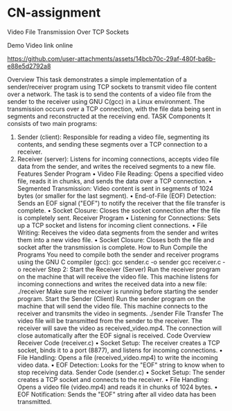 # CN-assignment

Video File Transmission Over TCP Sockets

Demo Video link online 

https://github.com/user-attachments/assets/14bcb70c-29af-480f-ba6b-e88e5d2792a8


Overview
This task demonstrates a simple implementation of a sender/receiver program using TCP sockets to transmit video file content over a network. The task is to send the contents of a video file from the sender to the receiver using GNU C(gcc) in a Linux environment. The transmission occurs over a TCP connection, with the file data being sent in segments and reconstructed at the receiving end.
TASK Components
       It consists of two main programs:
1.	Sender (client): Responsible for reading a video file, segmenting its contents, and sending these segments over a TCP connection to a receiver.
2.	Receiver (server): Listens for incoming connections, accepts video file data from the sender, and writes the received segments to a new file.
Features
Sender Program
•	Video File Reading: Opens a specified video file, reads it in chunks, and sends the data over a TCP connection.
•	Segmented Transmission: Video content is sent in segments of 1024 bytes (or smaller for the last segment).
•	End-of-File (EOF) Detection: Sends an EOF signal ("EOF") to notify the receiver that the file transfer is complete.
•	Socket Closure: Closes the socket connection after the file is completely sent.
Receiver Program
•	Listening for Connections: Sets up a TCP socket and listens for incoming client connections.
•	File Writing: Receives the video data segments from the sender and writes them into a new video file.
•	Socket Closure: Closes both the file and socket after the transmission is complete.
How to Run
Compile the Programs
You need to compile both the sender and receiver programs using the GNU C compiler (gcc):
gcc sender.c -o sender
gcc receiver.c -o receiver
Step 2: Start the Receiver (Server)
Run the receiver program on the machine that will receive the video file. This machine listens for incoming connections and writes the received data into a new file:
./receiver
Make sure the receiver is running before starting the sender program.
Start the Sender (Client)
Run the sender program on the machine that will send the video file. This machine connects to the receiver and transmits the video in segments.
./sender
File Transfer
The video file will be transmitted from the sender to the receiver. The receiver will save the video as received_video.mp4. The connection will close automatically after the EOF signal is received.
Code Overview
Receiver Code (receiver.c)
•	Socket Setup: The receiver creates a TCP socket, binds it to a port (8877), and listens for incoming connections.
•	File Handling: Opens a file (received_video.mp4) to write the incoming video data.
•	EOF Detection: Looks for the "EOF" string to know when to stop receiving data.
Sender Code (sender.c)
•	Socket Setup: The sender creates a TCP socket and connects to the receiver.
•	File Handling: Opens a video file (video.mp4) and reads it in chunks of 1024 bytes.
•	EOF Notification: Sends the "EOF" string after all video data has been transmitted.

